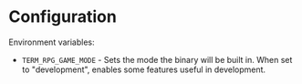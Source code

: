 # Configuration

Environment variables:

- `TERM_RPG_GAME_MODE` - Sets the mode the binary will be built in. When set to "development", enables some features useful in development.
